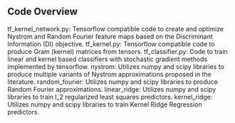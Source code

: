 ## Code Overview

tf_kernel_network.py: Tensorflow compatible code to create and optimize Nystrom and Random Fourier feature maps based on the Discriminant Information (DI) objective.
tf_kernel.py: Tensorflow compatible code to produce Gram (kernel) matrices from tensors.
tf_classifier.py: Code to train linear and kernel based classifiers with stochastic gradient methods implemented by tensorflow. 
nystrom: Utilizes numpy and scipy libraries to produce multiple variants of Nystrom approximations proposed in the literature.
random_fourier: Utilizes numpy and scipy libraries to produce Random Fourier approximations.
linear_ridge: Utilizes numpy and scipy libraries to train l_2 regularized least squares predictors.
kernel_ridge: Utilizes numpy and scipy libraries to train Kernel Ridge Regression predictors.
